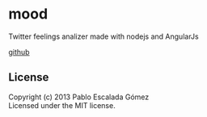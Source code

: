 # mood

Twitter feelings analizer made with nodejs and AngularJs

[github](https://github.com/diesire/mood) 

## License
Copyright (c) 2013 Pablo Escalada Gómez  
Licensed under the MIT license.
